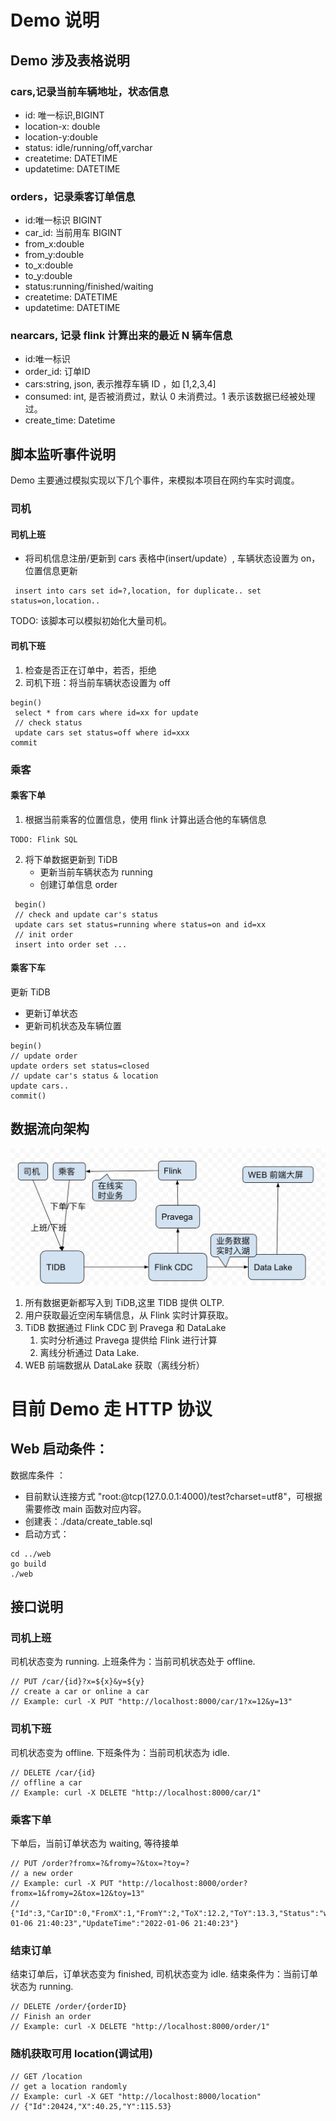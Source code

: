 # Demo 说明

## Demo 涉及表格说明

### cars,记录当前车辆地址，状态信息
- id: 唯一标识,BIGINT
- location-x: double
- location-y:double
- status: idle/running/off,varchar
- createtime: DATETIME
- updatetime: DATETIME

### orders，记录乘客订单信息
- id:唯一标识 BIGINT
- car_id: 当前用车 BIGINT
- from_x:double
- from_y:double
- to_x:double
- to_y:double
- status:running/finished/waiting
- createtime: DATETIME
- updatetime: DATETIME


### nearcars, 记录 flink 计算出来的最近 N 辆车信息
- id:唯一标识
- order_id: 订单ID
- cars:string, json, 表示推荐车辆 ID ，如 [1,2,3,4]
- consumed: int, 是否被消费过，默认 0 未消费过。1 表示该数据已经被处理过。
- create_time: Datetime
  
## 脚本监听事件说明
Demo 主要通过模拟实现以下几个事件，来模拟本项目在网约车实时调度。

### 司机
#### 司机上班
- 将司机信息注册/更新到 cars 表格中(insert/update）, 车辆状态设置为 on，位置信息更新

 ``` TIDB
  insert into cars set id=?,location, for duplicate.. set status=on,location..
  ``` 

TODO: 该脚本可以模拟初始化大量司机。

#### 司机下班
1. 检查是否正在订单中，若否，拒绝
2. 司机下班：将当前车辆状态设置为 off

``` TIDB
begin()
 select * from cars where id=xx for update
 // check status
 update cars set status=off where id=xxx
commit
```

### 乘客
#### 乘客下单
1. 根据当前乘客的位置信息，使用 flink 计算出适合他的车辆信息
```
TODO: Flink SQL
```

2. 将下单数据更新到 TiDB
    - 更新当前车辆状态为 running
    - 创建订单信息 order

``` TIDB 
 begin()
 // check and update car's status
 update cars set status=running where status=on and id=xx
 // init order
 insert into order set ...

```

#### 乘客下车
更新 TiDB
- 更新订单状态
- 更新司机状态及车辆位置

``` TIDB
begin()
// update order
update orders set status=closed
// update car's status & location
update cars..
commit()
```



## 数据流向架构
![./img/data.jpg](./img/data.jpg)

1. 所有数据更新都写入到 TiDB,这里 TIDB 提供 OLTP.
2. 用户获取最近空闲车辆信息，从 Flink 实时计算获取。
3. TiDB 数据通过 Flink CDC 到 Pravega 和 DataLake
   1. 实时分析通过 Pravega 提供给 Flink 进行计算
   2. 离线分析通过 Data Lake.
4. WEB 前端数据从 DataLake 获取（离线分析）


# 目前 Demo 走 HTTP 协议
## Web 启动条件：
数据库条件 ：
- 目前默认连接方式  "root:@tcp(127.0.0.1:4000)/test?charset=utf8"，可根据需要修改 main 函数对应内容。
- 创建表：./data/create_table.sql
- 启动方式：
```
cd ../web
go build
./web 
```
## 接口说明
### 司机上班
司机状态变为 running.
上班条件为：当前司机状态处于 offline.
```
// PUT /car/{id}?x=${x}&y=${y}
// create a car or online a car
// Example: curl -X PUT "http://localhost:8000/car/1?x=12&y=13"
```

### 司机下班
司机状态变为 offline. 
下班条件为：当前司机状态为 idle. 

```
// DELETE /car/{id}
// offline a car
// Example: curl -X DELETE "http://localhost:8000/car/1"
```

### 乘客下单
下单后，当前订单状态为 waiting, 等待接单

```
// PUT /order?fromx=?&fromy=?&tox=?toy=?
// a new order
// Example: curl -X PUT "http://localhost:8000/order?fromx=1&fromy=2&tox=12&toy=13"
// {"Id":3,"CarID":0,"FromX":1,"FromY":2,"ToX":12.2,"ToY":13.3,"Status":"waiting","CreateTime":"2022-01-06 21:40:23","UpdateTime":"2022-01-06 21:40:23"}
```


### 结束订单
结束订单后，订单状态变为 finished, 司机状态变为 idle.
结束条件为：当前订单状态为 running.
```
// DELETE /order/{orderID}
// Finish an order
// Example: curl -X DELETE "http://localhost:8000/order/1"
```
### 随机获取可用 location(调试用)

```
// GET /location
// get a location randomly
// Example: curl -X GET "http://localhost:8000/location"
// {"Id":20424,"X":40.25,"Y":115.53}
```
